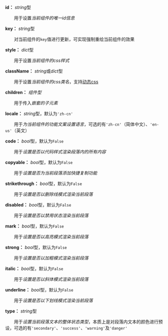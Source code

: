 **id：** *string*型

　　用于设置*当前组件的唯一id信息*

**key：** *string*型

　　对当前组件的`key`值进行更新，可实现强制重绘当前组件的效果

**style：** *dict*型

　　用于设置*当前组件的css样式*

**className：** *string*或*dict*型

　　用于设置*当前组件的css类名*，支持[动态css](/advanced-classname)

**children：** *组件型*

　　用于传入*嵌套的子元素*

**locale：** *string*型，默认为`'zh-cn'`

　　用于*为当前组件的功能文案设置语言*，可选的有`'zh-cn'`（简体中文）、`'en-us'`（英文）

**code：** *bool*型，默认为`False`

　　用于*设置是否以代码样式渲染段落内的所有内容*

**copyable：** *bool*型，默认为`False`

　　用于*设置是否为当前段落添加快捷复制功能*

**strikethrough：** *bool*型，默认为`False`

　　用于*设置是否以删除线模式渲染当前段落*

**disabled：** *bool*型，默认为`False`

　　用于*设置是否以禁用状态渲染当前段落*

**mark：** *bool*型，默认为`False`

　　用于*设置是否以高亮模式渲染当前段落*

**strong：** *bool*型，默认为`False`

　　用于*设置是否以加粗模式渲染当前段落*

**italic：** *bool*型，默认为`False`

　　用于*设置是否以斜体模式渲染当前段落*

**underline：** *bool*型，默认为`False`

　　用于*设置是否以下划线模式渲染当前段落*

**type：** *string*型

　　用于*设置当前段落文本的整体状态类型*，本质上是对段落内文本的颜色进行预设，可选的有`'secondary'`、`'success'`、`'warning'`及`'danger'`